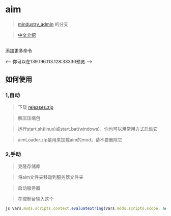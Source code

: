 # aim

> [mindustry_admin](https://gitee.com/ydlover/mindustry_admin) 的分支

> [中文介绍](README-CN.md)

## 
添加更多命令

<-- 你可以在139.196.113.128:33330预览 -->

## 如何使用
### 1,自动
> 下载 [releases.zip](https://github.com/byzp/aim/releases)

> 解压压缩包

> 运行start.sh(linux)或start.bat(windows)，你也可以用常用方式启动它

> aimLoader.zip是用来加载aim的mod，请不要删除它

### 2,手动
> 克隆存储库

> 将aim文件夹移动到服务器文件夹

> 启动服务器

> 在控制台输入这个

```js
js Vars.mods.scripts.context.evaluateString(Vars.mods.scripts.scope, new Packages.arc.files.Fi("aim/Aim.js").readString(),"aim/Aim.js", 1)
```